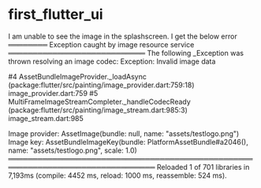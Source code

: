# first_flutter_ui

I am unable to see the image in the splashscreen. I get the below error
════════ Exception caught by image resource service ════════════════════════════
The following _Exception was thrown resolving an image codec:
Exception: Invalid image data

#4      AssetBundleImageProvider._loadAsync (package:flutter/src/painting/image_provider.dart:759:18)
image_provider.dart:759
<asynchronous suspension>
#5      MultiFrameImageStreamCompleter._handleCodecReady (package:flutter/src/painting/image_stream.dart:985:3)
image_stream.dart:985
<asynchronous suspension>

Image provider: AssetImage(bundle: null, name: "assets/testlogo.png")
Image key: AssetBundleImageKey(bundle: PlatformAssetBundle#a2046(), name: "assets/testlogo.png", scale: 1.0)
════════════════════════════════════════════════════════════════════════════════
Reloaded 1 of 701 libraries in 7,193ms (compile: 4452 ms, reload: 1000 ms, reassemble: 524 ms).
